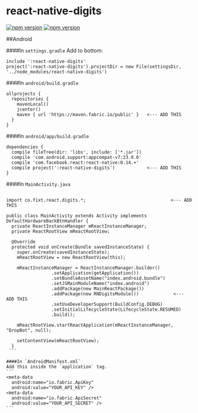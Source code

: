 # react-native-digits

[![npm version](http://img.shields.io/npm/v/react-native-digits.svg?style=flat-square)](https://npmjs.org/package/react-native-digits "View this project on npm")
[![npm version](http://img.shields.io/npm/dm/react-native-digits.svg?style=flat-square)](https://npmjs.org/package/react-native-digits "View this project on npm")

##Android

####In `settings.gradle`
Add to bottom:
```
include ':react-native-digits'
project(':react-native-digits').projectDir = new File(settingsDir, '../node_modules/react-native-digits')
```

####In `android/build.gradle`
```
allprojects {
  repositories {
    mavenLocal()
    jcenter()
    maven { url 'https://maven.fabric.io/public' }   <--- ADD THIS
  }
}
```

####In `android/app/build.gradle`
````
dependencies {
  compile fileTree(dir: 'libs', include: ['*.jar'])
  compile 'com.android.support:appcompat-v7:23.0.0'
  compile 'com.facebook.react:react-native:0.14.+'
  compile project(':react-native-digits')            <--- ADD THIS
}
````

####In `MainActivity.java`
````

import co.fixt.react.digits.*;                                <--- ADD THIS

public class MainActivity extends Activity implements DefaultHardwareBackBtnHandler {
  private ReactInstanceManager mReactInstanceManager;
  private ReactRootView mReactRootView;
  
  @Override
  protected void onCreate(Bundle savedInstanceState) {
    super.onCreate(savedInstanceState);
    mReactRootView = new ReactRootView(this);
 
    mReactInstanceManager = ReactInstanceManager.builder()
                 .setApplication(getApplication())
                 .setBundleAssetName("index.android.bundle")
                 .setJSMainModuleName("index.android")
                 .addPackage(new MainReactPackage())
                 .addPackage(new RNDigitsModule())             <--- ADD THIS
                 .setUseDeveloperSupport(BuildConfig.DEBUG)
                 .setInitialLifecycleState(LifecycleState.RESUMED)
                 .build();

    mReactRootView.startReactApplication(mReactInstanceManager, "DropBot", null);

    setContentView(mReactRootView);
  }
 ```
 
####In `AndroidManifest.xml`
Add this inside the `application` tag.
```
<meta-data
  android:name="io.fabric.ApiKey"
  android:value="YOUR_API_KEY" />
<meta-data
  android:name="io.fabric.ApiSecret"
  android:value="YOUR_API_SECRET" />
```
